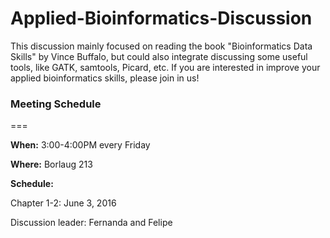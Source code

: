 # Applied-Bioinformatics-Discussion

This discussion mainly focused on reading the book "Bioinformatics Data Skills" by Vince Buffalo, but could also integrate discussing some useful tools, like GATK, samtools, Picard, etc. If you are interested in improve your applied bioinformatics skills, please join in us!

### Meeting Schedule

===

**When:** 3:00-4:00PM every Friday

**Where:** Borlaug 213

**Schedule:**

Chapter 1-2: June 3, 2016 

Discussion leader: Fernanda and Felipe
